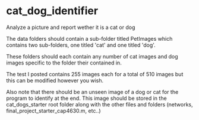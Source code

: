 # cat_dog_identifier
Analyze a picture and report wether it is a cat or dog

The data folders should contain a sub-folder titled PetImages which contains two sub-folders, one titled 'cat' and one titled 'dog'.

These folders should each contain any number of cat images and dog images specific to the folder their contained in.

The test I posted contains 255 images each for a total of 510 images but this can be modified however you wish.

Also note that there should be an unseen image of a dog or cat for the program to identify at the end. This image should be stored in the cat_dogs_starter root folder along with the other files and folders (networks, final_project_starter_cap4630.m, etc..)

